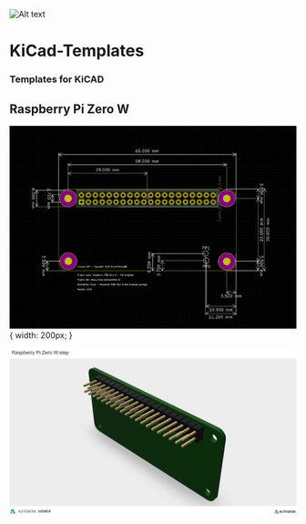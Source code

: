![Alt text](https://www.studiopieters.nl/wp-content/uploads/2018/12/StudioPieters_Logo_2019_Small-1-e1546242858628.png) 
# KiCad-Templates
### Templates for KiCAD

## Raspberry Pi Zero W



![KiCad](https://raw.githubusercontent.com/AchimPieters/KiCad-Templates/master/Images/Raspberry%20Pi%20Zero%20W.PNG) { width: 200px; } 
        
        
![Step](https://raw.githubusercontent.com/AchimPieters/KiCad-Templates/master/Images/Raspberry%20Pi%20Zero%20W.step.png) 
      
      
